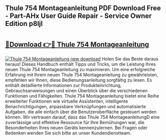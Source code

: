 ## Thule 754 Montageanleitung PDF Download Free - Part-AHx User Guide Repair - Service Owner Edition p8ljI

# <h2><a href="http://df8tis6.blite.top/?on=Thule+754+Montageanleitung">🔗Download 👉🔴 Thule 754 Montageanleitung</a></h2>

[![Thule 754 Montageanleitung new download](https://i.imgur.com/lujVjoI.png)](http://df8tis6.blite.top/?on=Thule+754+Montageanleitung)
Holen Sie das Beste daraus heraus! Dieses Handbuch enthält Tipps und Tricks, um die Leistung Ihres neuen Thule 754 Montageanleitung zu maximieren. Um eine erfolgreiche Erfahrung mit Ihrem neuen Thule 754 Montageanleitung zu gewährleisten, empfehlen wir Ihnen, diese Bedienungsanleitung sorgfältig zu lesen. Es enthält detaillierte Informationen zur Produkteinrichtung, Gebrauchsanweisungen und einen Überblick über die verschiedenen Funktionen und Fähigkeiten. Thule 754 Montageanleitung bietet eine Reihe erweiterter Funktionen wie virtuelle Assistenten, intelligente Benachrichtigungen, anpassbare Verknüpfungen und automatisierte Aufgaben, die alle einfach über die Benutzeroberfläche gesteuert werden können. Wir vertrauen darauf, dass das Thule 754 MontageanleitungD eine zuverlässige und effektive Ressource für Ihre Bemühungen war, die Besonderheiten Ihres neuen Geräts kennenzulernen. Bei Fragen oder Bedenken wenden Sie sich bitte an unser Kundendienstteam.
